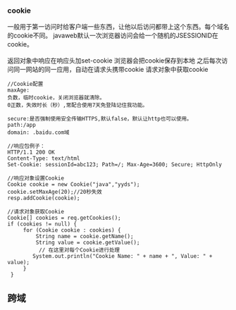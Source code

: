 ### **cookie**
一般用于第一访问时给客户端一些东西，让他以后访问都带上这个东西。每个域名的cookie不同。
javaweb默认一次浏览器访问会给一个随机的JSESSIONID在cookie。
<br>
<br>
返回对象中响应在响应头加set-cookie
浏览器会把cookie保存到本地
之后每次访问同一网站的同一应用，自动在请求头携带cookie
请求对象中获取cookie



```
//Cookie配置
maxAge:
负数，临时cookie，关闭浏览器就清除。
0正数，失效时长（秒）,常配合使用7天免登陆记住我功能。

secure:是否强制使用安全传输HTTPS,默认false，默认让http也可以使用。
path:/app
domain: .baidu.com域

//响应包例子：
HTTP/1.1 200 OK
Content-Type: text/html
Set-Cookie: sessionId=abc123; Path=/; Max-Age=3600; Secure; HttpOnly
```
```
//响应对象设置Cookie
Cookie cookie = new Cookie("java","yyds");
cookie.setMaxAge(20);//20秒失效
resp.addCookie(cookie);

//请求对象获取Cookie
Cookie[] cookies = req.getCookies(); 
if (cookies != null) {
     for (Cookie cookie : cookies) {
         String name = cookie.getName();
         String value = cookie.getValue(); 
          // 在这里对每个Cookie进行处理 
        System.out.println("Cookie Name: " + name + ", Value: " + value);
     }
 }

```

## **跨域**
